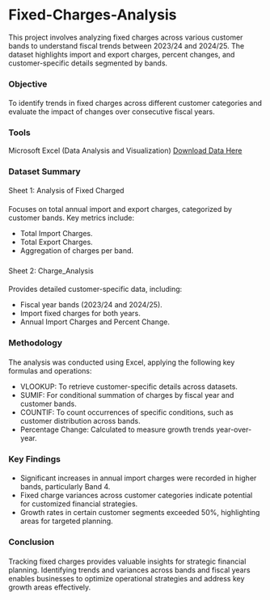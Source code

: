 # Fixed-Charges-Analysis
This project involves analyzing fixed charges across various customer bands to understand fiscal trends between 2023/24 and 2024/25. The dataset highlights import and export charges, percent changes, and customer-specific details segmented by bands.

### Objective
####
To identify trends in fixed charges across different customer categories and evaluate the impact of changes over consecutive fiscal years.

### Tools
Microsoft Excel (Data Analysis and Visualization) [Download Data Here]()

### Dataset Summary
####
Sheet 1: Analysis of Fixed Charged

####
Focuses on total annual import and export charges, categorized by customer bands.
Key metrics include:
- Total Import Charges.
- Total Export Charges.
- Aggregation of charges per band.
###
Sheet 2: Charge_Analysis

####
Provides detailed customer-specific data, including:
- Fiscal year bands (2023/24 and 2024/25).
- Import fixed charges for both years.
- Annual Import Charges and Percent Change.
### Methodology
####
The analysis was conducted using Excel, applying the following key formulas and operations:

- VLOOKUP: To retrieve customer-specific details across datasets.
- SUMIF: For conditional summation of charges by fiscal year and customer bands.
- COUNTIF: To count occurrences of specific conditions, such as customer distribution across bands.
- Percentage Change: Calculated to measure growth trends year-over-year.

### Key Findings
####
- Significant increases in annual import charges were recorded in higher bands, particularly Band 4.
- Fixed charge variances across customer categories indicate potential for customized financial strategies.
- Growth rates in certain customer segments exceeded 50%, highlighting areas for targeted planning.

### Conclusion
####
Tracking fixed charges provides valuable insights for strategic financial planning. Identifying trends and variances across bands and fiscal years enables businesses to optimize operational strategies and address key growth areas effectively.



  
